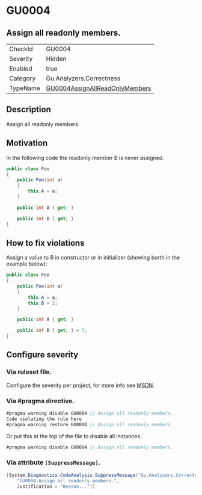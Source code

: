 # GU0004
## Assign all readonly members.

<!-- start generated table -->
<table>
<tr>
  <td>CheckId</td>
  <td>GU0004</td>
</tr>
<tr>
  <td>Severity</td>
  <td>Hidden</td>
</tr>
<tr>
  <td>Enabled</td>
  <td>true</td>
</tr>
<tr>
  <td>Category</td>
  <td>Gu.Analyzers.Correctness</td>
</tr>
<tr>
  <td>TypeName</td>
  <td><a href="https://github.com/JohanLarsson/Gu.Analyzers/blob/master/Gu.Analyzers.Analyzers/GU0004AssignAllReadOnlyMembers.cs">GU0004AssignAllReadOnlyMembers</a></td>
</tr>
</table>
<!-- end generated table -->

## Description

Assign all readonly members.

## Motivation

In the following code the readonly member B is never assigned.

```c#
public class Foo
{
    public Foo(int a)
    {
        this.A = a;
    }

    public int A { get; }

    public int B { get; }
}
```

## How to fix violations

Assign a value to B in constructor or in initializer (showing borth in the example below):

```c#
public class Foo
{
    public Foo(int a)
    {
        this.A = a;
        this.B = 2;
    }

    public int A { get; }

    public int B { get; } = 3;
}
```

<!-- start generated config severity -->
## Configure severity

### Via ruleset file.

Configure the severity per project, for more info see [MSDN](https://msdn.microsoft.com/en-us/library/dd264949.aspx).

### Via #pragma directive.
```C#
#pragma warning disable GU0004 // Assign all readonly members.
Code violating the rule here
#pragma warning restore GU0004 // Assign all readonly members.
```

Or put this at the top of the file to disable all instances.
```C#
#pragma warning disable GU0004 // Assign all readonly members.
```

### Via attribute `[SuppressMessage]`.

```C#
[System.Diagnostics.CodeAnalysis.SuppressMessage("Gu.Analyzers.Correctness", 
    "GU0004:Assign all readonly members.", 
    Justification = "Reason...")]
```
<!-- end generated config severity -->